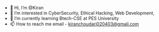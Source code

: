 - 👋 Hi, I’m @Kiran
- 👀 I’m interested in CyberSecurity, Ethical Hacking, Web Development,
- 🌱 I’m currently learning Btech-CSE at PES University 
- 📫 How to reach me email - kiranchoudari020403@gmail.com
<!---
KiranChoudari/KiranChoudari is a ✨ special ✨ repository because its `README.md` (this file) appears on your GitHub profile.
You can click the Preview link to take a look at your changes.
--->
